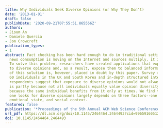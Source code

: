 ```yaml
---
title: Why Individuals Seek Diverse Opinions (or Why They Don't)
date: '2013-01-01'
draft: false
publishDate: '2020-09-21T07:55:51.865566Z'
authors:
- Jisun An
- Daniele Quercia
- Jon Crowcroft
publication_types:
- 1
abstract: Fact checking has been hard enough to do in traditional settings, but, as
  news consumption is moving on the Internet and sources multiply, it is almost unmanageable.
  To solve this problem, researchers have created applications that expose people
  to diverse opinions and, as a result, expose them to balanced information. The wisdom
  of this solution is, however, placed in doubt by this paper. Survey responses of
  60 individuals in the UK and South Korea and in-depth structured interviews of 10
  respondents suggest that exposure to diverse opinions would not always work. That
  is partly because not all individuals equally value opinion diversity, and mainly
  because the same individual benefits from it only at times. We find that whether
  one looks for diverse opinions largely depends on three factors--one's prior convictions,
  emotional state, and social context.
featured: false
publication: '*Proceedings of the 5th Annual ACM Web Science Conference*'
url_pdf: https://dl.acm.org/doi/10.1145/2464464.2464493?cid=99659160512
doi: 10.1145/2464464.2464493
---
```


